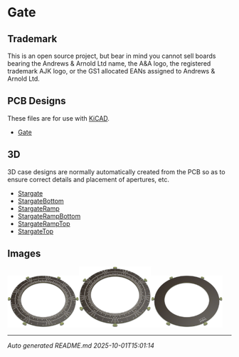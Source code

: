 # Gate

## Trademark

This is an open source project, but bear in mind you cannot sell boards bearing the Andrews & Arnold Ltd name, the A&A logo, the registered trademark AJK logo, or the GS1 allocated EANs assigned to Andrews & Arnold Ltd.

## PCB Designs

These files are for use with [KiCAD](https://www.kicad.org).

- [Gate](Gate.kicad_pro)
## 3D

3D case designs are normally automatically created from the PCB so as to ensure correct details and placement of apertures, etc.

- [Stargate](Stargate.stl)
- [StargateBottom](StargateBottom.stl)
- [StargateRamp](StargateRamp.stl)
- [StargateRampBottom](StargateRampBottom.stl)
- [StargateRampTop](StargateRampTop.stl)
- [StargateTop](StargateTop.stl)

## Images

<img src='Gate.png' width=32%><img src='Gate-90.png' width=32%><img src='Gate-bottom.png' width=32%>

---

*Auto generated README.md 2025-10-01T15:01:14*

